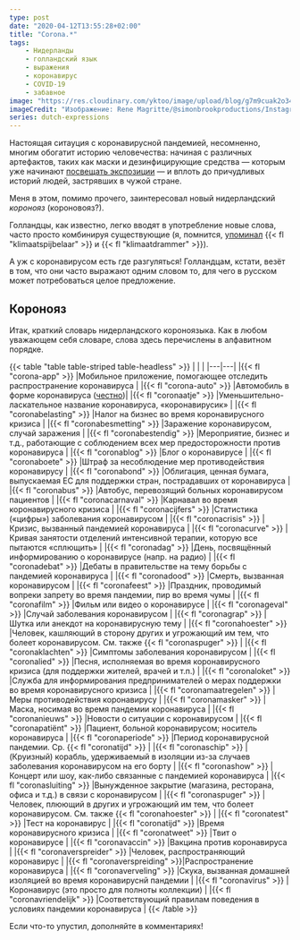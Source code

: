 ```yaml
---
type: post
date: "2020-04-12T13:55:28+02:00"
title: "Corona.*"
tags:
    - Нидерланды
    - голландский язык
    - выражения
    - коронавирус
    - COVID-19
    - забавное
image: "https://res.cloudinary.com/yktoo/image/upload/blog/g7m9cuak2o34zwe1gu4s.jpg"
imageCredit: "Изображение: Rene Magritte/@simonbrookproductions/Instagram."
series: dutch-expressions
---
```


Настоящая ситауция с коронавирусной пандемией, несомненно, многим обогатит историю человечества: начиная с различных артефактов, таких как маски и дезинфицирующие средства — которым уже начинают [посвещать экспозиции](https://www.heerenveenmuseum.nl/kunst-en-corona/1) — и вплоть до причудливых историй людей, застрявших в чужой стране.

Меня в этом, помимо прочего, заинтересовал новый нидерландский *коронояз* (короновояз?).

<!--more-->

Голландцы, как известно, легко вводят в употребление новые слова, часто просто комбинируя существующие (я, помнится, [упоминал](0509) {{< fl "klimaatspijbelaar" >}} и {{< fl "klimaatdrammer" >}}).

А уж с коронавирусом есть где разгуляться! Голландцам, кстати, везёт в том, что они часто выражают одним словом то, для чего в русском может потребоваться целое предложение.

## Коронояз

Итак, краткий словарь нидерландского короноязыка. Как в любом уважающем себя словаре, слова здесь перечислены в алфавитном порядке.

{{< table "table table-striped table-headless" >}}
|   |   |
|---|---|
|{{< fl "corona-app" >}}        |Мобильное приложение, помогающее отследить распространение коронавируса                                                     |
|{{< fl "corona-auto" >}}       |Автомобиль в форме коронавируса ([честно](https://www.ad.nl/video/indiase-man-bouwt-corona-auto-voor-bewustwording~p139892))|
|{{< fl "coronaatje" >}}        |Уменьшительно-ласкательное название коронавируса, «коронавирусик»                                                           |
|{{< fl "coronabelasting" >}}   |Налог на бизнес во время коронавирусного кризиса                                                                            |
|{{< fl "coronabesmetting" >}}  |Заражение коронавирусом, случай заражения                                                                                   |
|{{< fl "coronabestendig" >}}   |Мероприятие, бизнес и т.д., работающие с соблюдением всех мер предосторожности против коронавируса                          |
|{{< fl "coronablog" >}}        |Блог о коронавирусе                                                                                                         |
|{{< fl "coronaboete" >}}       |Штраф за несоблюдение мер противодействия коронавирусу                                                                      |
|{{< fl "coronabond" >}}        |Облигация, ценная бумага, выпускаемая ЕС для поддержки стран, пострадавших от коронавируса                                  |
|{{< fl "coronabus" >}}         |Автобус, перевозящий больных коронавирусом пациентов                                                                        |
|{{< fl "coronacarnaval" >}}    |Карнавал во время коронавирусного кризиса                                                                                   |
|{{< fl "coronacijfers" >}}     |Статистика («цифры») заболевания коронавирусом                                                                              |
|{{< fl "coronacrisis" >}}      |Кризис, вызванный пандемией коронавируса                                                                                    |
|{{< fl "coronacurve" >}}       |Кривая занятости отделений интенсивной терапии, которую все пытаются «сплющить»                                             |
|{{< fl "coronadag" >}}         |День, посвящённый информированию о коронавирусе (напр. на радио)                                                            |
|{{< fl "coronadebat" >}}       |Дебаты в правительстве на тему борьбы с пандемией коронавируса                                                              |
|{{< fl "coronadood" >}}        |Смерть, вызванная коронавирусом                                                                                             |
|{{< fl "coronafeest" >}}       |Праздник, проводимый вопреки запрету во время пандемии, пир во время чумы                                                   |
|{{< fl "coronafilm" >}}        |Фильм или видео о коронавирусе                                                                                              |
|{{< fl "coronageval" >}}       |Случай заболевания коронавирусом                                                                                            |
|{{< fl "coronagrap" >}}        |Шутка или анекдот на коронавирусную тему                                                                                    |
|{{< fl "coronahoester" >}}     |Человек, кашляющий в сторону других и угрожающий им тем, что болеет коронавирусом. См. также {{< fl "coronaspuger" >}}      |
|{{< fl "coronaklachten" >}}    |Симптомы заболевания коронавирусом                                                                                          |
|{{< fl "coronalied" >}}        |Песня, исполняемая во время коронавирусного кризиса (для поддержки жителей, врачей и т.п.)                                  |
|{{< fl "coronaloket" >}}       |Служба для информирования предпринимателей о мерах поддержки во время коронавирусного кризиса                                |
|{{< fl "coronamaatregelen" >}} |Меры противодействия коронавирусу                                                                                           |
|{{< fl "coronamasker" >}}      |Маска, носимая во время пандемии коронавируса                                                                               |
|{{< fl "coronanieuws" >}}      |Новости о ситуации с коронавирусом                                                                                          |
|{{< fl "coronapatiënt" >}}     |Пациент, больной коронавирусом; носитель коронавируса                                                                       |
|{{< fl "coronaperiode" >}}     |Период коронавирусной пандемии. Ср. {{< fl "coronatijd" >}}                                                                 |
|{{< fl "coronaschip" >}}       |(Круизный) корабль, удерживаемый в изоляции из-за случаев заболевания коронавирусом на его борту                            |
|{{< fl "coronashow" >}}        |Концерт или шоу, как-либо связанные с пандемией коронавируса                                                                |
|{{< fl "coronasluiting" >}}    |Вынужденное закрытие (магазина, ресторана, офиса и т.д.) в связи с коронавирусом                                            |
|{{< fl "coronaspuger" >}}      |Человек, плюющий в других и угрожающий им тем, что болеет коронавирусом. См. также {{< fl "coronahoester" >}}               |
|{{< fl "coronatest" >}}        |Тест на коронавирус                                                                                                         |
|{{< fl "coronatijd" >}}        |Время коронавирусного кризиса                                                                                               |
|{{< fl "coronatweet" >}}       |Твит о коронавирусе                                                                                                         |
|{{< fl "coronavaccin" >}}      |Вакцина против коронавируса                                                                                                 |
|{{< fl "coronaverspreider" >}} |Человек, распространяющий коронавирус                                                                                       |
|{{< fl "coronaverspreiding" >}}|Распространение коронавируса                                                                                                |
|{{< fl "coronaverveling" >}}   |Скука, вызванная домашней изоляцией во время коронавируснй пандемии                                                         |
|{{< fl "coronavirus" >}}       |Коронавирус (это просто для полноты коллекции)                                                                              |
|{{< fl "coronavriendelijk" >}} |Соответствующий правилам поведения в условиях пандемии коронавируса                                                         |
{{< /table >}}

Если что-то упустил, дополняйте в комментариях!
